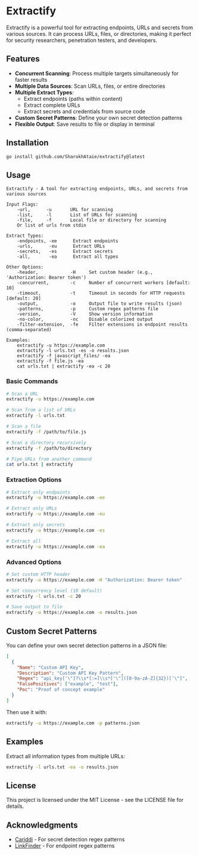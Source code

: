 # Extractify

Extractify is a powerful tool for extracting endpoints, URLs and secrets from various sources. It can process URLs, files, or directories, making it perfect for security researchers, penetration testers, and developers.

## Features

- **Concurrent Scanning**: Process multiple targets simultaneously for faster results
- **Multiple Data Sources**: Scan URLs, files, or entire directories
- **Multiple Extract Types**:
  - Extract endpoints (paths within content)
  - Extract complete URLs
  - Extract secrets and credentials from source code
- **Custom Secret Patterns**: Define your own secret detection patterns
- **Flexible Output**: Save results to file or display in terminal

## Installation

```bash
go install github.com/SharokhAtaie/extractify@latest
```

## Usage

```
Extractify - A tool for extracting endpoints, URLs, and secrets from various sources

Input Flags:
	-url,      -u       URL for scanning
	-list,     -l       List of URLs for scanning
	-file,     -f       Local file or directory for scanning
	Or list of urls from stdin

Extract Types:
	-endpoints, -ee      Extract endpoints
	-urls,      -eu      Extract URLs
	-secrets,   -es      Extract secrets
	-all,       -ea      Extract all types

Other Options:
	-header,          	-H     Set custom header (e.g., 'Authorization: Bearer token')
	-concurrent,      	-c     Number of concurrent workers [default: 10]
	-timeout,         	-t     Timeout in seconds for HTTP requests [default: 20]
	-output,          	-o     Output file to write results (json)
	-patterns,        	-p     Custom regex patterns file
	-version,         	-V     Show version information
	-no-color,          -nc    Disable colorized output
	-filter-extension,  -fe    Filter extensions in endpoint results (comma-separated)

Examples:
	extractify -u https://example.com
	extractify -l urls.txt -es -o results.json
	extractify -f javascript_files/ -ea
	extractify -f file.js -ea
	cat urls.txt | extractify -ea -c 20
```

### Basic Commands

```bash
# Scan a URL
extractify -u https://example.com

# Scan from a list of URLs
extractify -l urls.txt

# Scan a file
extractify -f /path/to/file.js

# Scan a directory recursively
extractify -f /path/to/directory

# Pipe URLs from another command
cat urls.txt | extractify
```

### Extraction Options

```bash
# Extract only endpoints
extractify -u https://example.com -ee

# Extract only URLs
extractify -u https://example.com -eu

# Extract only secrets
extractify -u https://example.com -es

# Extract all
extractify -u https://example.com -ea
```

### Advanced Options

```bash
# Set custom HTTP header
extractify -u https://example.com -H "Authorization: Bearer token"

# Set concurrency level (10 default)
extractify -l urls.txt -c 20

# Save output to file
extractify -u https://example.com -o results.json
```

## Custom Secret Patterns

You can define your own secret detection patterns in a JSON file:

```json
[
  {
    "Name": "Custom API Key",
    "Description": "Custom API Key Pattern",
    "Regex": "api_key['\"]?\\s*[:=]\\s*['\"]([0-9a-zA-Z]{32})['\"]",
    "FalsePositives": ["example", "test"],
    "Poc": "Proof of concept example"
  }
]
```

Then use it with:

```bash
extractify -u https://example.com -p patterns.json
```

## Examples

Extract all information types from multiple URLs:

```bash
extractify -l urls.txt -ea -o results.json
```

## License

This project is licensed under the MIT License - see the LICENSE file for details.

## Acknowledgments

- [Cariddi](https://github.com/edoardottt/cariddi) - For secret detection regex patterns
- [LinkFinder](https://github.com/GerbenJavado/LinkFinder) - For endpoint regex patterns
